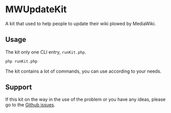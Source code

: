 # MWUpdateKit
A kit that used to help people to update their wiki plowed by MediaWiki.

## Usage
The kit only one CLI entry, `runKit.php`.
```bash
php runKit.php
```
The kit contains a lot of commands, you can use according to your needs.

## Support
If this kit on the way in the use of the problem or you have any ideas,
please go to the [Github issues](https://github.com/RazeSoldier/MWUpdateKit/issues).